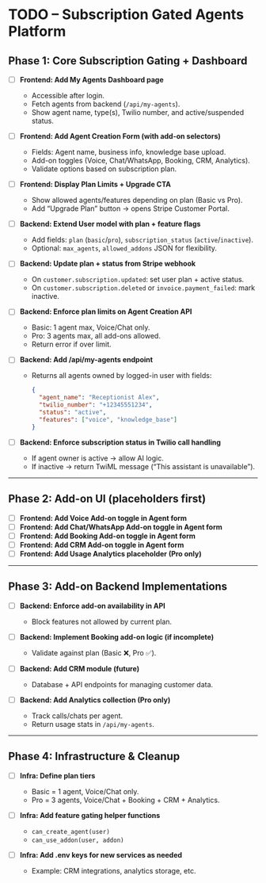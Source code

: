 # TODO – Subscription Gated Agents Platform

## Phase 1: Core Subscription Gating + Dashboard
- [ ] **Frontend: Add My Agents Dashboard page**  
  - Accessible after login.  
  - Fetch agents from backend (`/api/my-agents`).  
  - Show agent name, type(s), Twilio number, and active/suspended status.  

- [ ] **Frontend: Add Agent Creation Form (with add-on selectors)**  
  - Fields: Agent name, business info, knowledge base upload.  
  - Add-on toggles (Voice, Chat/WhatsApp, Booking, CRM, Analytics).  
  - Validate options based on subscription plan.  

- [ ] **Frontend: Display Plan Limits + Upgrade CTA**  
  - Show allowed agents/features depending on plan (Basic vs Pro).  
  - Add “Upgrade Plan” button → opens Stripe Customer Portal.  

- [ ] **Backend: Extend User model with plan + feature flags**  
  - Add fields: `plan` (`basic`/`pro`), `subscription_status` (`active`/`inactive`).  
  - Optional: `max_agents`, `allowed_addons` JSON for flexibility.  

- [ ] **Backend: Update plan + status from Stripe webhook**  
  - On `customer.subscription.updated`: set user plan + active status.  
  - On `customer.subscription.deleted` or `invoice.payment_failed`: mark inactive.  

- [ ] **Backend: Enforce plan limits on Agent Creation API**  
  - Basic: 1 agent max, Voice/Chat only.  
  - Pro: 3 agents max, all add-ons allowed.  
  - Return error if over limit.  

- [ ] **Backend: Add /api/my-agents endpoint**  
  - Returns all agents owned by logged-in user with fields:  
    ```json
    {
      "agent_name": "Receptionist Alex",
      "twilio_number": "+12345551234",
      "status": "active",
      "features": ["voice", "knowledge_base"]
    }
    ```  

- [ ] **Backend: Enforce subscription status in Twilio call handling**  
  - If agent owner is active → allow AI logic.  
  - If inactive → return TwiML message (“This assistant is unavailable”).  

---

## Phase 2: Add-on UI (placeholders first)
- [ ] **Frontend: Add Voice Add-on toggle in Agent form**  
- [ ] **Frontend: Add Chat/WhatsApp Add-on toggle in Agent form**  
- [ ] **Frontend: Add Booking Add-on toggle in Agent form**  
- [ ] **Frontend: Add CRM Add-on toggle in Agent form**  
- [ ] **Frontend: Add Usage Analytics placeholder (Pro only)**  

---

## Phase 3: Add-on Backend Implementations
- [ ] **Backend: Enforce add-on availability in API**  
  - Block features not allowed by current plan.  

- [ ] **Backend: Implement Booking add-on logic (if incomplete)**  
  - Validate against plan (Basic ❌, Pro ✅).  

- [ ] **Backend: Add CRM module (future)**  
  - Database + API endpoints for managing customer data.  

- [ ] **Backend: Add Analytics collection (Pro only)**  
  - Track calls/chats per agent.  
  - Return usage stats in `/api/my-agents`.  

---

## Phase 4: Infrastructure & Cleanup
- [ ] **Infra: Define plan tiers**  
  - Basic = 1 agent, Voice/Chat only.  
  - Pro = 3 agents, Voice/Chat + Booking + CRM + Analytics.  

- [ ] **Infra: Add feature gating helper functions**  
  - `can_create_agent(user)`  
  - `can_use_addon(user, addon)`  

- [ ] **Infra: Add .env keys for new services as needed**  
  - Example: CRM integrations, analytics storage, etc.  
